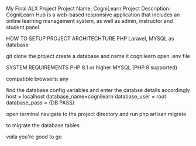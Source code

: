 My Final ALX Project
Project Name: CogniLearn
Project Description: CogniLearn Hub is a web-based responsive application that includes an online learning management system, as well as admin, instructor and student panel.


HOW TO SETUP PROJECT
ARCHITECHTURE
PHP Laravel, MYSQL as database

git clone the project
create a database and name it cognilearn
open .env file

SYSTEM REQUIREMENTS
PHP 8.1 or higher
MYSQL (PHP 8 supported)

compatible browsers: any



find the database config variables
and enter the databse details accordingly
host = localhost
database_name=cognilearn
database_user = root
database_pass = {DB PASS}

open terminal navigate to the project directory and run
php artisan migrate

to migrate the database tables

voila you're good to go